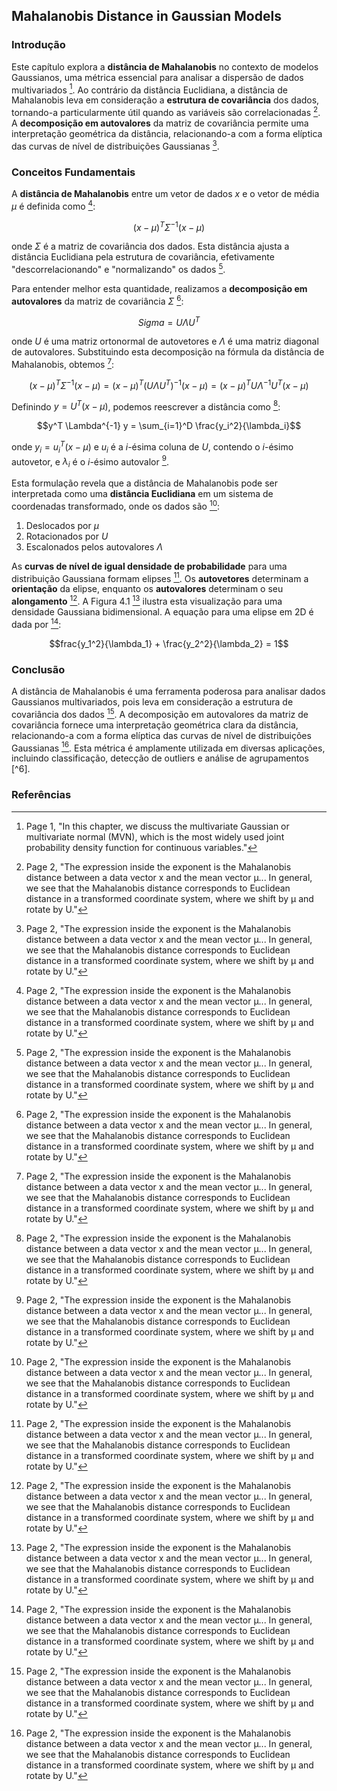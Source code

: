 ## Mahalanobis Distance in Gaussian Models

### Introdução

Este capítulo explora a **distância de Mahalanobis** no contexto de modelos Gaussianos, uma métrica essencial para analisar a dispersão de dados multivariados [^1]. Ao contrário da distância Euclidiana, a distância de Mahalanobis leva em consideração a **estrutura de covariância** dos dados, tornando-a particularmente útil quando as variáveis são correlacionadas [^2]. A **decomposição em autovalores** da matriz de covariância permite uma interpretação geométrica da distância, relacionando-a com a forma elíptica das curvas de nível de distribuições Gaussianas [^2].

### Conceitos Fundamentais

A **distância de Mahalanobis** entre um vetor de dados $x$ e o vetor de média $\mu$ é definida como [^2]:

$$(x - \mu)^T \Sigma^{-1}(x - \mu)$$

onde $\Sigma$ é a matriz de covariância dos dados. Esta distância ajusta a distância Euclidiana pela estrutura de covariância, efetivamente "descorrelacionando" e "normalizando" os dados [^2].

Para entender melhor esta quantidade, realizamos a **decomposição em autovalores** da matriz de covariância $\Sigma$ [^2]:

$$Sigma = U \Lambda U^T$$

onde $U$ é uma matriz ortonormal de autovetores e $\Lambda$ é uma matriz diagonal de autovalores. Substituindo esta decomposição na fórmula da distância de Mahalanobis, obtemos [^2]:

$$(x - \mu)^T \Sigma^{-1}(x - \mu) = (x - \mu)^T (U \Lambda U^T)^{-1} (x - \mu) = (x - \mu)^T U \Lambda^{-1} U^T (x - \mu)$$

Definindo $y = U^T(x - \mu)$, podemos reescrever a distância como [^2]:

$$y^T \Lambda^{-1} y = \sum_{i=1}^D \frac{y_i^2}{\lambda_i}$$

onde $y_i = u_i^T (x - \mu)$ e $u_i$ é a *i*-ésima coluna de $U$, contendo o *i*-ésimo autovetor, e $\lambda_i$ é o *i*-ésimo autovalor [^2].

Esta formulação revela que a distância de Mahalanobis pode ser interpretada como uma **distância Euclidiana** em um sistema de coordenadas transformado, onde os dados são [^2]:
1.  Deslocados por $\mu$
2.  Rotacionados por $U$
3.  Escalonados pelos autovalores $\Lambda$

As **curvas de nível de igual densidade de probabilidade** para uma distribuição Gaussiana formam elipses [^2]. Os **autovetores** determinam a **orientação** da elipse, enquanto os **autovalores** determinam o seu **alongamento** [^2]. A Figura 4.1 [^2] ilustra esta visualização para uma densidade Gaussiana bidimensional. A equação para uma elipse em 2D é dada por [^2]:

$$frac{y_1^2}{\lambda_1} + \frac{y_2^2}{\lambda_2} = 1$$

### Conclusão

A distância de Mahalanobis é uma ferramenta poderosa para analisar dados Gaussianos multivariados, pois leva em consideração a estrutura de covariância dos dados [^2]. A decomposição em autovalores da matriz de covariância fornece uma interpretação geométrica clara da distância, relacionando-a com a forma elíptica das curvas de nível de distribuições Gaussianas [^2]. Esta métrica é amplamente utilizada em diversas aplicações, incluindo classificação, detecção de outliers e análise de agrupamentos [^6].

### Referências
[^1]: Page 1, "In this chapter, we discuss the multivariate Gaussian or multivariate normal (MVN), which is the most widely used joint probability density function for continuous variables."
[^2]: Page 2, "The expression inside the exponent is the Mahalanobis distance between a data vector x and the mean vector µ... In general, we see that the Mahalanobis distance corresponds to Euclidean distance in a transformed coordinate system, where we shift by µ and rotate by U."

<!-- END -->